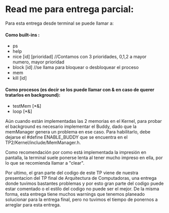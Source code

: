 # Read me para entrega parcial:
  Para esta entrega desde terminal se puede llamar a:
 
 #### Como built-ins : 
  * ps 
  * help
  * nice [id] [prioridad] //Contamos con 3 prioridades, 0,1,2 a mayor numero, mayor prioridad
  * block [id] //se llama para bloquear o desbloquear el proceso
  * mem
  * kill [id]
 
 #### Como procesos (es decir se los puede llamar con & en caso de querer tratarlos en background):
  * testMem [*&] 
  * loop  [*&]
  
Aún cuando están implementadas las 2 memorias en el Kernel, para probar el background es necesario implementar el Buddy, dado que la memManager genera un problema en ese caso. Para habilitarlo, debe dejarse el #define ENABLE_BUDDY que se encuentra en el TP2/Kernel/include/MemManager.h.

Como recomendación por como está implementada la impresión en pantalla, la terminal suele ponerse lenta al tener mucho impreso en ella, por lo que se recomienda llamar a "clear".

Por ultimo, el gran parte del codigo de este TP viene de nuestra presentacion del TP final de Arquitectura de Computadoras, una entrega donde tuvimos bastantes problemas y por esto gran parte del codigo puede estar comentado o el estilo del codigo no puede ser el mejor. De la misma forma, esta entrega tiene muchos warnings que tenemos planeado solucionar para la entrega final, pero no tuvimos el tiempo de ponernos a arreglar para esta entrega.
